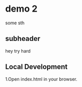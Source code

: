 # demo 2 

some sth

## subheader

hey try hard

## Local Development

1.Open index.html in your browser.
